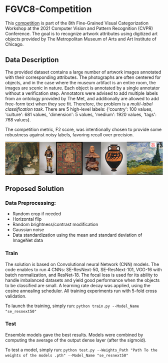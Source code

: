 # FGVC8-Competition

This [competition](https://www.kaggle.com/c/imet-2021-fgvc8/overview) is part of the 8th Fine-Grained Visual Categorization Workshop at the 2021 Computer Vision and Pattern Recognition (CVPR) Conference. The goal is to recognize artwork attributes using digitized art objects provided by The Metropolitan Museum of Arts and Art Institute of Chicago. 

## Data Description
The provided dataset contains a large number of artwork images annotated with their corresponding attributes.  The photographs are often centered for objects, and in the case where the museum artifact is an entire room, the images are scenic in nature. Each object is annotated by a single annotator without a verification step. Annotators were advised to add multiple labels from an ontology provided by The Met, and additionally are allowed to add free-form text when they see fit. Therefore, the problem is a *multi-label classification task*. There are 5 high-level labels: {'country': 100 values, 'culture': 681 values, 'dimension': 5 values, 'medium': 1920 values, 'tags': 768 values}.

The competition metric, F2 score, was intentionally chosen to provide some robustness against noisy labels, favoring recall over precision.

![alt text](https://github.com/Nada-Baili/FGVC8-Competition/blob/2b1c80440682446a3250f6d8ebb18102dce6d42d/header.png "Example images")

## Proposed Solution
### Data Preprocessing: 
* Random crop if needed
* Horizontal flip
* Random brightness/contrast modification
* Gaussian noise
* Data standardization using the mean and standard deviation of ImageNet data

### Train
The solution is based on Convolutional neural Network (CNN) models. The code enables to run 4 CNNs: SE-ResNext-50, SE-ResNext-101, VGG-16 with batch normalization, and ResNet-18.
The focal loss is used for its ability to handle imbalanced datasets and yield good performance when the objects to be classified are small.
A learning rate decay was applied, using the cosine annealing scheduler.
All training experiments run with 5-fold cross validation.

To launch the training, simply run:
 `python train.py --Model_Name "se_resnext50"`
### Test
Ensemble models gave the best results. Models were combined by computing the average of the output dense layer (after the sigmoid).

To test a model, simply run:
 `python test.py --Weights_Path "Path To the weights of the models .pth" --Model_Name "se_resnext50"`
